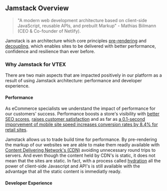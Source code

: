 <!-- This will be one of the first contacts for a developer that never heard about Jamstack to learn more about it and why we use it.

Objective:

Introduce the developer to the Jamstack architecture, giving an overview of its main aspects

This explanation doesn't need to be a long one. Instead, we must redirect the user to official resources.

Explain why we chose this architecture, showing the main benefits of using Jamstack to build an e-commerce store.

Organize it into topics, followed by a brief explanation.Example: Faster Performanceblalblallbabla (one paragraph) -->

## Jamstack Overview

> "A modern web development architecture based on client-side JavaScript, reusable APIs, and prebuilt Markup" - Mathias Biilmann (CEO & Co-founder of Netlify).

Jamstack is an architecture which core principles [pre-rendering]() and [decoupling](), which enables sites to be delivered with better performance, confidence and resilience than ever before. 

### Why Jamstack for VTEX

<!-- > dar um gosto das vantagens  -->

There are two main aspects that are impacted positively in our platform as a result of using Jamstack architecture: performance and developer experience.

#### Performance

As eCommerce specialists we understand the impact of performance for our customers' success. Performance boosts a store's visibility with [better SEO scores](https://developers.google.com/web/updates/2018/07/search-ads-speed), [raises customer satisfaction](https://neilpatel.com/blog/loading-time/) and as far as [a 0.1-second imporvement of mobile site speed increases conversion rates by 8.4% for retail sites](https://www.thinkwithgoogle.com/intl/en-ca/marketing-strategies/app-and-mobile/mobile-page-speed-data/). 

Jamstack allows us to trade build time for performance. By pre-rendering the markup of our websites we are able to make them readly available with [Content Delivering Network's (CDN)]() avoiding unnecessary round trips to servers. And even though the content held by CDN's is static, it does not mean that the sites are static. In fact, with a process called [hydration]() all the power of client-side Javascript and API's is still available with the advantage that all the static content is immediatly ready.

#### Developer Experience


<!-- - SEO https://developers.google.com/web/updates/2018/07/search-ads-speed
- how speending improve the bottomline https://www.thinkwithgoogle.com/intl/en-ca/marketing-strategies/app-and-mobile/mobile-page-speed-data/
- https://www.gatsbyjs.com/marketing/ecommerce.pdf
- https://neilpatel.com/blog/loading-time/

------


- explain the conventional path to render a site with server-side rendering

- explain the path to render a site with jamstack best practices

- employ an image with the IO context

- show how this path helps performance and developer experience
------
- What you get out of the box
 -->

